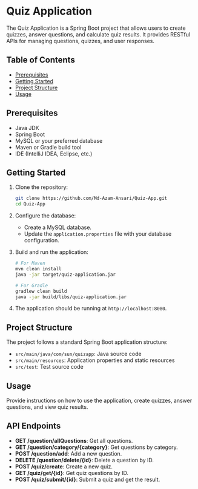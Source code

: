 # Quiz Application

The Quiz Application is a Spring Boot project that allows users to create quizzes, answer questions, and calculate quiz results. It provides RESTful APIs for managing questions, quizzes, and user responses.

## Table of Contents

- [Prerequisites](#prerequisites)
- [Getting Started](#getting-started)
- [Project Structure](#project-structure)
- [Usage](#usage)

## Prerequisites

- Java JDK 
- Spring Boot 
- MySQL or your preferred database
- Maven or Gradle build tool
- IDE (IntelliJ IDEA, Eclipse, etc.)

## Getting Started

1. Clone the repository:

    ```bash
    git clone https://github.com/Md-Azam-Ansari/Quiz-App.git
    cd Quiz-App
    ```

2. Configure the database:
   - Create a MySQL database.
   - Update the `application.properties` file with your database configuration.

3. Build and run the application:

    ```bash
    # For Maven
    mvn clean install
    java -jar target/quiz-application.jar

    # For Gradle
    gradlew clean build
    java -jar build/libs/quiz-application.jar
    ```

4. The application should be running at `http://localhost:8080`.

## Project Structure

The project follows a standard Spring Boot application structure:

- `src/main/java/com/sun/quizapp`: Java source code
- `src/main/resources`: Application properties and static resources
- `src/test`: Test source code

## Usage

Provide instructions on how to use the application, create quizzes, answer questions, and view quiz results.

## API Endpoints

- **GET /question/allQuestions**: Get all questions.
- **GET /question/category/{category}**: Get questions by category.
- **POST /question/add**: Add a new question.
- **DELETE /question/delete/{id}**: Delete a question by ID.
- **POST /quiz/create**: Create a new quiz.
- **GET /quiz/get/{id}**: Get quiz questions by ID.
- **POST /quiz/submit/{id}**: Submit a quiz and get the result.
